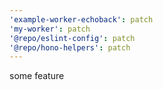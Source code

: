 ```yaml
---
'example-worker-echoback': patch
'my-worker': patch
'@repo/eslint-config': patch
'@repo/hono-helpers': patch
---
```


some feature

